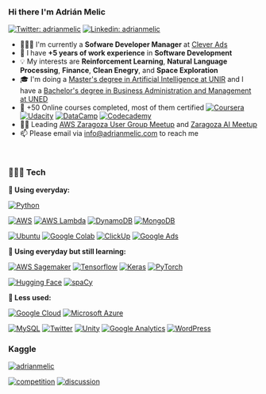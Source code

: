 ### Hi there I'm Adrián Melic
[![Twitter: adrianmelic](https://img.shields.io/badge/-@adrianmelic-1ca0f1?style=flat&labelColor=1ca0f1&logo=twitter&logoColor=white)](https://twitter.com/adrianmelic)
[![Linkedin: adrianmelic](https://img.shields.io/badge/-Adrián%20Melic-blue?style=flat&logo=Linkedin&logoColor=white&link=https://www.linkedin.com/in/adrianmelic/)](https://www.linkedin.com/in/adrianmelic/)

- 👨🏽‍💻 I'm currently a **Sofware Developer Manager** at [Clever Ads](https://cleverads.com/)
- 🚀 I have **+5 years of work experience** in **Software Development**
- 💡 My interests are **Reinforcement Learning**, **Natural Language Processing**, **Finance**, **Clean Enegry**, and **Space Exploration**
- 🎓 I'm doing a [Master's degree in Artificial Intelligence at UNIR](https://www.unir.net/ingenieria/master-inteligencia-artificial/) and I have a [Bachelor's degree in Business Administration and Management at UNED](https://portal.uned.es/pls/portal/url/page/UNED_MAIN/GRADOS/6502/2023)
- 🧠 +50 Online courses completed, most of them certified [![Coursera](https://img.shields.io/static/v1?style=flat&message=Coursera&color=0056D2&logo=Coursera&logoColor=FFFFFF&label=&link=https://www.coursera.org/user/9c8f6d8bf6a30e03dba32823507f2590)](https://www.coursera.org/user/9c8f6d8bf6a30e03dba32823507f2590) [![Udacity](https://img.shields.io/static/v1?style=flat&message=Udacity&color=222222&logo=Udacity&logoColor=02B3E4&label=)](https://github.com/adrianmelic) [![DataCamp](https://img.shields.io/static/v1?style=flat&message=DataCamp&color=222222&logo=DataCamp&logoColor=03EF62&label=&link=https://app.datacamp.com/profile/adrianmelic)](https://app.datacamp.com/profile/adrianmelic) [![Codecademy](https://img.shields.io/static/v1?style=flat&message=Codecademy&color=1F4056&logo=Codecademy&logoColor=FFFFFF&label=&link=https://www.codecademy.com/profiles/adrianmelic)](https://www.codecademy.com/profiles/adrianmelic)
- 🍻🍕 Leading [AWS Zaragoza User Group Meetup](https://www.meetup.com/awszgz/) and [Zaragoza AI Meetup](https://www.meetup.com/zaragoza-ai/)
- 📫 Please email via info@adrianmelic.com to reach me
<br>

<!-- Other style: style=for-the-badge -->
### 👨🏽‍💻 Tech
**🌿 Using everyday:**

[![Python](https://img.shields.io/badge/-Python-3776AB?style=flat&logo=python&logoColor=white&link=https://github.com/adrianmelic)](https://github.com/adrianmelic)

[![AWS](https://img.shields.io/badge/Amazon_AWS-232F3E?style=flat&logo=Amazon%20AWS&logoColor=FC9803&link=https://github.com/adrianmelic)](https://github.com/adrianmelic)
[![AWS Lambda](https://img.shields.io/static/v1?style=flat&message=AWS+Lambda&color=222222&logo=AWS+Lambda&label=&logoColor=FF9900&link=https://github.com/adrianmelic)](https://github.com/adrianmelic)
[![DynamoDB](https://img.shields.io/badge/Amazon%20DynamoDB-4053D6?style=flat&logo=Amazon%20DynamoDB&logoColor=white&link=https://github.com/adrianmelic)](https://github.com/adrianmelic)
[![MongoDB](https://img.shields.io/badge/MongoDB-47A248?style=flat&logo=MongoDB&logoColor=white&link=https://github.com/adrianmelic)](https://github.com/adrianmelic)

[![Ubuntu](https://img.shields.io/static/v1?style=flat&message=Ubuntu&color=E95420&logo=Ubuntu&logoColor=FFFFFF&label=&link=https://github.com/adrianmelic)](https://github.com/adrianmelic)
[![Google Colab](https://img.shields.io/static/v1?style=flat&message=Google+Colab&color=222222&logo=Google+Colab&logoColor=F9AB00&label=&link=https://github.com/adrianmelic)](https://github.com/adrianmelic)
[![ClickUp](https://img.shields.io/static/v1?style=flat&message=ClickUp&color=7B68EE&logo=ClickUp&logoColor=FFFFFF&label=&link=https://github.com/adrianmelic)](https://github.com/adrianmelic)
[![Google Ads](https://img.shields.io/static/v1?style=flat&message=Google+Ads&color=4285F4&logo=Google+Ads&logoColor=FFFFFF&label=&link=https://github.com/adrianmelic)](https://github.com/adrianmelic)

**🌱 Using everyday but still learning:**

[![AWS Sagemaker](https://img.shields.io/badge/Amazon_Sagemaker-232F3E?style=flat&logo=Amazon%20AWS&logoColor=FC9803&link=https://github.com/adrianmelic)](https://github.com/adrianmelic)
[![Tensorflow](https://img.shields.io/badge/-Tensorflow-gray?style=flat&logo=tensorflow&link=https://github.com/adrianmelic)](https://github.com/adrianmelic)
[![Keras](https://img.shields.io/badge/-Keras-red?style=flat&logo=keras&link=https://github.com/adrianmelic)](https://github.com/adrianmelic)
[![PyTorch](https://img.shields.io/badge/-PyTorch-orange?style=flat&logo=pytorch&&logoColor=white&link=https://github.com/adrianmelic)](https://github.com/adrianmelic)

[![Hugging Face](https://img.shields.io/badge/%F0%9F%A4%97%20Hugging%20Face-blue)](https://huggingface.co/adrianmelic)
[![spaCy](https://img.shields.io/static/v1?style=flat&message=spaCy&color=09A3D5&logo=spaCy&logoColor=FFFFFF&label=&link=https://github.com/adrianmelic)](https://github.com/adrianmelic)

**🍁 Less used:**

[![Google Cloud](https://img.shields.io/static/v1?style=flat&message=Google+Cloud&color=4285F4&logo=Google+Cloud&logoColor=FFFFFF&label=&link=https://github.com/adrianmelic)](https://github.com/adrianmelic)
[![Microsoft Azure](https://img.shields.io/static/v1?style=flat&message=Microsoft+Azure&color=0078D4&logo=Microsoft+Azure&logoColor=FFFFFF&label=&link=https://github.com/adrianmelic)](https://github.com/adrianmelic)

[![MySQL](https://img.shields.io/badge/MySQL-005E87?style=flat&logo=MySQL&logoColor=white&link=https://github.com/adrianmelic)](https://github.com/adrianmelic)
[![Twitter](https://img.shields.io/static/v1?style=flat&message=Twitter&color=1DA1F2&logo=Twitter&logoColor=FFFFFF&label=&link=https://github.com/adrianmelic)](https://github.com/adrianmelic)
[![Unity](https://img.shields.io/static/v1?style=flat&message=Unity&color=222222&logo=Unity&logoColor=FFFFFF&label=&link=https://github.com/adrianmelic)](https://github.com/adrianmelic)
[![Google Analytics](https://img.shields.io/static/v1?style=flat&message=Google+Analytics&color=E37400&logo=Google+Analytics&logoColor=FFFFFF&label=&link=https://github.com/adrianmelic)](https://github.com/adrianmelic)
[![WordPress](https://img.shields.io/static/v1?style=flat&message=WordPress&color=21759B&logo=WordPress&logoColor=FFFFFF&label=&link=https://github.com/adrianmelic)](https://github.com/adrianmelic)
<br>


### Kaggle
[![adrianmelic](https://road-to-kaggle-grandmaster.vercel.app/api/simple/adrianmelic)](https://kaggle.com/adrianmelic)

[![competition](https://road-to-kaggle-grandmaster.vercel.app/api/badges/adrianmelic/competition/)](https://kaggle.com/adrianmelic) <!-- [![dataset](https://road-to-kaggle-grandmaster.vercel.app/api/badges/adrianmelic/dataset/)](https://kaggle.com/adrianmelic) --> <!-- [![notebook](https://road-to-kaggle-grandmaster.vercel.app/api/badges/adrianmelic/notebook/)](https://kaggle.com/adrianmelic) --> [![discussion](https://road-to-kaggle-grandmaster.vercel.app/api/badges/adrianmelic/discussion/)](https://kaggle.com/adrianmelic)

<!-- ### Blog -->
<!-- [![adrianmelic](https://github-readme-medium.vercel.app/?username=adrianmelic)](https://medium.com/@adrianmelic) -->
<!--
### 🚀 Active Repos
[![ReadMe Card](https://github-readme-stats.vercel.app/api/pin/?username=adrianmelic&repo=...)](https://github.com/adrianmelic/...) -->
<!-- <p> -->
<!-- <p align="center"><img align="left" src="https://github-readme-stats.vercel.app/api?username=adrianmelic&show_icons=true&hide_border=true" alt="adrianmelic" /></p>
</p> -->
